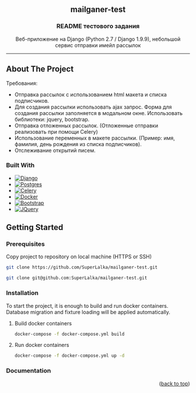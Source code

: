 <!-- PROJECT LOGO -->
<div align="center">
  <h2>mailganer-test</h2>

  <h3 align="center">README тестового задания</h3>

  <p align="center">
    Веб-приложение на Django (Python 2.7 / Django 1.9.9), небольшой сервис отправки имейл рассылок
  </p>
</div>

<a name="readme-top"></a>

<hr>

<!-- ABOUT THE PROJECT -->
## About The Project

Требования:
* Отправка рассылок с использованием html макета и списка подписчиков.
* Для создания рассылки использовать ajax запрос. Форма для создания рассылки заполняется в модальном окне. Использовать библиотеки: jquery, bootstrap.
* Отправка отложенных рассылок. (Отложенные отправки реализовать при помощи Celery)
* Использование переменных в макете рассылки. (Пример: имя, фамилия, день рождения из списка подписчиков).
* Отслеживание открытий писем.


### Built With

* [![Django][Django-badge]][Django-url]
* [![Postgres][Postgres-badge]][Postgres-url]
* [![Celery][Celery-badge]][Celery-url]
* [![Docker][Docker-badge]][Docker-url]
* [![Bootstrap][Bootstrap-badge]][Bootstrap-url]
* [![JQuery][JQuery-badge]][JQuery-url]


<!-- GETTING STARTED -->
## Getting Started

### Prerequisites

Copy project to repository on local machine (HTTPS or SSH)
  ```sh
  git clone https://github.com/SuperLalka/mailganer-test.git
  ```
  ```sh
  git clone git@github.com:SuperLalka/mailganer-test.git
  ```

### Installation

To start the project, it is enough to build and run docker containers.
Database migration and fixture loading will be applied automatically.

1. Build docker containers
   ```sh
   docker-compose -f docker-compose.yml build
   ```
2. Run docker containers
   ```sh
   docker-compose -f docker-compose.yml up -d
   ```

### Documentation

<p align="right">(<a href="#readme-top">back to top</a>)</p>

<!-- MARKDOWN LINKS & IMAGES -->
<!-- https://www.markdownguide.org/basic-syntax/#reference-style-links -->
[Django-badge]: https://img.shields.io/badge/django-%23092E20.svg?style=for-the-badge&logo=django&logoColor=white
[Django-url]: https://docs.djangoproject.com/
[Postgres-badge]: https://img.shields.io/badge/postgresql-%234169E1.svg?style=for-the-badge&logo=postgresql&logoColor=white
[Postgres-url]: https://www.postgresql.org/
[Celery-badge]: https://img.shields.io/badge/celery-%2337814A.svg?style=for-the-badge&logo=celery&logoColor=white
[Celery-url]: https://docs.celeryq.dev/
[Docker-badge]: https://img.shields.io/badge/docker-%230db7ed.svg?style=for-the-badge&logo=docker&logoColor=white
[Docker-url]: https://www.docker.com/
[Bootstrap-badge]: https://img.shields.io/badge/bootstrap-%237952B3.svg?style=for-the-badge&logo=bootstrap&logoColor=white
[Bootstrap-url]: https://getbootstrap.com/
[JQuery-badge]: https://img.shields.io/badge/jquery-%230769AD.svg?style=for-the-badge&logo=jquery&logoColor=white
[JQuery-url]: https://jquery.com/

